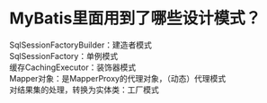 # MyBatis里面用到了哪些设计模式？
SqlSessionFactoryBuilder：建造者模式  
SqlSessionFactory：单例模式  
缓存CachingExecutor：装饰器模式  
Mapper对象：是MapperProxy的代理对象，（动态）代理模式  
对结果集的处理，转换为实体类：工厂模式  
